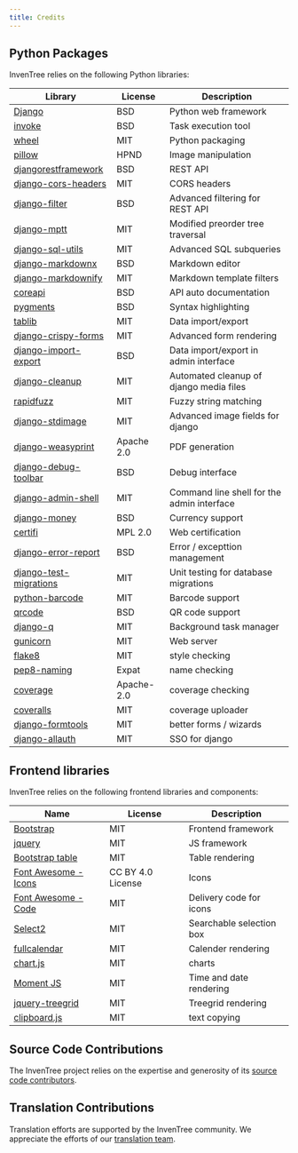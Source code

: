 ```yaml
---
title: Credits
---
```


## Python Packages

InvenTree relies on the following Python libraries:

| Library | License | Description |
| --- | --- | --- |
| [Django](https://pypi.org/project/Django/) | BSD | Python web framework | 
| [invoke](https://www.pyinvoke.org/) | BSD | Task execution tool |
| [wheel](https://wheel.readthedocs.io/en/stable/) | MIT | Python packaging |
| [pillow](https://pypi.org/project/Pillow/) | HPND | Image manipulation |
| [djangorestframework](https://pypi.org/project/djangorestframework/) | BSD | REST API |
| [django-cors-headers](https://pypi.org/project/django-cors-headers/) | MIT | CORS headers |
| [django-filter](https://pypi.org/project/django-filter/) | BSD | Advanced filtering for REST API |
| [django-mptt](https://pypi.org/project/django-mptt/) | MIT | Modified preorder tree traversal |
| [django-sql-utils](https://pypi.org/project/django-sql-utils/) | MIT | Advanced SQL subqueries |
| [django-markdownx](https://pypi.org/project/django-markdownx/) | BSD | Markdown editor |
| [django-markdownify](https://pypi.org/project/django-markdownify/) | MIT | Markdown template filters |
| [coreapi](https://pypi.org/project/coreapi/) | BSD | API auto documentation |
| [pygments](https://pypi.org/project/Pygments/) | BSD | Syntax highlighting |
| [tablib](https://pypi.org/project/tablib/) | MIT | Data import/export |
| [django-crispy-forms](https://pypi.org/project/django-crispy-forms/) | MIT | Advanced form rendering |
| [django-import-export](https://pypi.org/project/django-import-export/) | BSD | Data import/export in admin interface |
| [django-cleanup](https://pypi.org/project/django-cleanup/) | MIT | Automated cleanup of django media files |
| [rapidfuzz](https://pypi.org/project/rapidfuzz/) | MIT | Fuzzy string matching |
| [django-stdimage](https://pypi.org/project/django-stdimage/) | MIT | Advanced image fields for django |
| [django-weasyprint](https://pypi.org/project/django-weasyprint/) | Apache 2.0 | PDF generation |
| [django-debug-toolbar](https://pypi.org/project/django-debug-toolbar/) | BSD | Debug interface |
| [django-admin-shell](https://pypi.org/project/django-admin-shell/) | MIT | Command line shell for the admin interface |
| [django-money](https://pypi.org/project/django-money/) | BSD | Currency support |
| [certifi](https://pypi.org/project/certifi/) | MPL 2.0 | Web certification |
| [django-error-report](https://pypi.org/project/django-error-report/) | BSD | Error / excepttion management |
| [django-test-migrations](https://pypi.org/project/django-test-migrations/) | MIT | Unit testing for database migrations |
| [python-barcode](https://pypi.org/project/python-barcode/) | MIT | Barcode support |
| [qrcode](https://pypi.org/project/qrcode/) | BSD | QR code support |
| [django-q](https://pypi.org/project/django-q/) | MIT | Background task manager |
| [gunicorn](https://pypi.org/project/gunicorn/) | MIT | Web server |
| [flake8](https://pypi.org/project/flake8/) | MIT | style checking |
| [pep8-naming](https://pypi.org/project/pep8-naming/) | Expat | name checking |
| [coverage](https://pypi.org/project/coverage/) | Apache-2.0 | coverage checking |
| [coveralls](https://pypi.org/project/coveralls/) | MIT | coverage uploader |
| [django-formtools](https://pypi.org/project/django-formtools/) | MIT | better forms / wizards |
| [django-allauth](https://pypi.org/project/django-allauth/) | MIT | SSO for django |

## Frontend libraries

InvenTree relies on the following frontend libraries and components:

| Name | License | Description |
| --- | --- | --- |
| [Bootstrap](https://github.com/twbs/bootstrap/) | MIT | Frontend framework |
| [jquery](https://github.com/jquery/jquery) | MIT | JS framework |
| [Bootstrap table](https://github.com/wenzhixin/bootstrap-table/) | MIT | Table rendering |
| [Font Awesome - Icons](https://fontawesome.com/) | CC BY 4.0 License | Icons |
| [Font Awesome - Code](https://fontawesome.com/) | MIT | Delivery code for icons |
| [Select2](https://github.com/select2/select2/) | MIT | Searchable selection box |
| [fullcalendar](https://github.com/fullcalendar/fullcalendar/) | MIT | Calender rendering |
| [chart.js](https://github.com/chartjs/Chart.js) | MIT | charts |
| [Moment JS](https://github.com/moment/momentjs.com/) | MIT | Time and date rendering |
| [jquery-treegrid](https://github.com/maxazan/jquery-treegrid/) | MIT | Treegrid rendering |
| [clipboard.js](https://github.com/zenorocha/clipboard.js) | MIT | text copying |

## Source Code Contributions

The InvenTree project relies on the expertise and generosity of its [source code contributors](https://github.com/inventree/InvenTree/graphs/contributors).

## Translation Contributions

Translation efforts are supported by the InvenTree community. We appreciate the efforts of our [translation team](https://crowdin.com/project/inventree).
